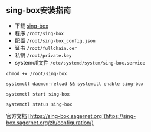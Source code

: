 ## sing-box安装指南

- 下载 [sing-box](https://github.com/SagerNet/sing-box/releases)
- 程序 `/root/sing-box`
- 配置 `/root/sing-box_config.json`
- 证书 `/root/fullchain.cer`
- 私钥 `/root/private.key`
- systemctl文件 `/etc/systemd/system/sing-box.service`


```
chmod +x /root/sing-box
```

```
systemctl daemon-reload && systemctl enable sing-box
```

```
systemctl start sing-box
```

```
systemctl status sing-box
```

官方文档 [https://sing-box.sagernet.org](https://sing-box.sagernet.org/zh/configuration/)
